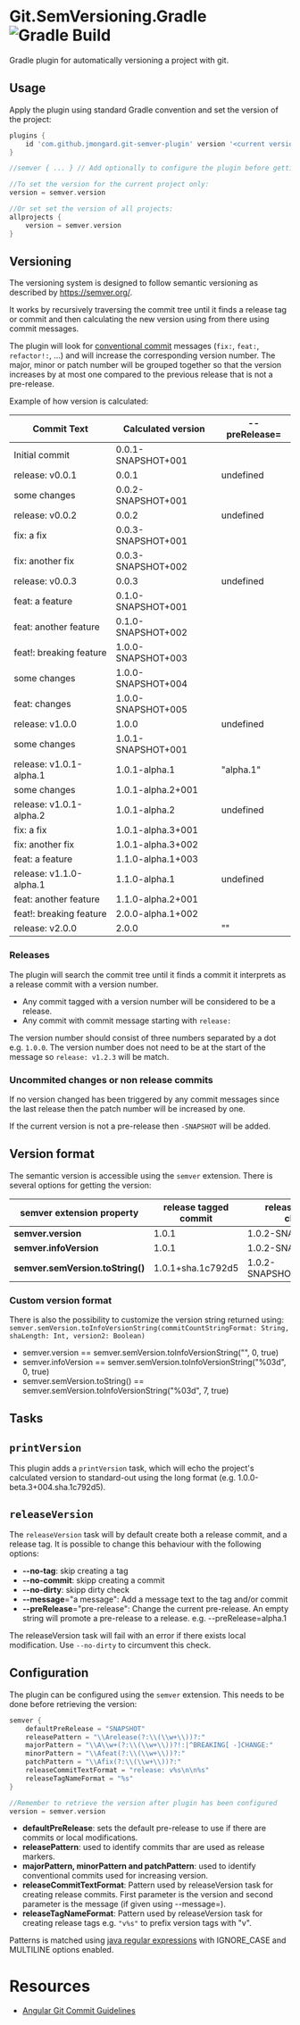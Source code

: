 # Git.SemVersioning.Gradle ![Gradle Build](https://github.com/jmongard/Git.SemVersioning.Gradle/workflows/Gradle%20Build/badge.svg)

Gradle plugin for automatically versioning a project with git. 


## Usage

Apply the plugin using standard Gradle convention and set the version of the project:

```groovy
plugins {
    id 'com.github.jmongard.git-semver-plugin' version '<current version>'
}

//semver { ... } // Add optionally to configure the plugin before getting the version

//To set the version for the current project only:
version = semver.version

//Or set set the version of all projects:
allprojects {
    version = semver.version
}
```


## Versioning

The versioning system is designed to follow semantic versioning as described by https://semver.org/.

It works by recursively traversing the commit tree until it finds a release tag or commit and then calculating the new 
version using from there using commit messages.

The plugin will look for [conventional commit](https://www.conventionalcommits.org/) messages (`fix:`, `feat:`, `refactor!:`, ...) 
and will increase the corresponding version number. The major, minor or patch number will be grouped together so that 
the version increases by at most one compared to the previous release that is not a pre-release.

Example of how version is calculated:

| Commit Text                    | Calculated version   | --preRelease=  |
| ------------------------------ | -------------------- | -------------- |
| Initial commit                 | 0.0.1-SNAPSHOT+001   |                |
| release: v0.0.1                | 0.0.1                | undefined      |
| some changes                   | 0.0.2-SNAPSHOT+001   |                |
| release: v0.0.2                | 0.0.2                | undefined      |
| fix: a fix                     | 0.0.3-SNAPSHOT+001   |                |
| fix: another fix               | 0.0.3-SNAPSHOT+002   |                |
| release: v0.0.3                | 0.0.3                | undefined      |
| feat: a feature                | 0.1.0-SNAPSHOT+001   |                |
| feat: another feature          | 0.1.0-SNAPSHOT+002   |                |
| feat!: breaking feature        | 1.0.0-SNAPSHOT+003   |                |
| some changes                   | 1.0.0-SNAPSHOT+004   |                |
| feat: changes                  | 1.0.0-SNAPSHOT+005   |                |
| release: v1.0.0                | 1.0.0                | undefined      |
| some changes                   | 1.0.1-SNAPSHOT+001   |                |
| release: v1.0.1-alpha.1        | 1.0.1-alpha.1        | "alpha.1"      |
| some changes                   | 1.0.1-alpha.2+001    |                |
| release: v1.0.1-alpha.2        | 1.0.1-alpha.2        | undefined      |
| fix: a fix                     | 1.0.1-alpha.3+001    |                |
| fix: another fix               | 1.0.1-alpha.3+002    |                |
| feat: a feature                | 1.1.0-alpha.1+003    |                |
| release: v1.1.0-alpha.1        | 1.1.0-alpha.1        | undefined      |
| feat: another feature          | 1.1.0-alpha.2+001    |                |
| feat!: breaking feature        | 2.0.0-alpha.1+002    |                |
| release: v2.0.0                | 2.0.0                | ""             |


### Releases

The plugin will search the commit tree until it finds a commit it interprets as a release commit with a version number. 

* Any commit tagged with a version number will be considered to be a release.
* Any commit with commit message starting with `release:` 

The version number should consist of three numbers separated by a dot e.g. `1.0.0`. The version number does not need to 
be at the start of the message so `release: v1.2.3` will be match.


### Uncommited changes or non release commits

If no version changed has been triggered by any commit messages since the last release 
then the patch number will be increased by one.

If the current version is not a pre-release then `-SNAPSHOT` will be added.


## Version format

The semantic version is accessible using the `semver` extension. 
There is several options for getting the version: 

| semver extension property        | release tagged commit  | release with local changes | one commits ahead of pre-release alpha.1 |
|----------------------------------|------------------------|----------------------------| -----------------------------------------|
| **semver.version**               | 1.0.1                  | 1.0.2-SNAPSHOT             | 2.0.0-alpha.2                            |
| **semver.infoVersion**           | 1.0.1                  | 1.0.2-SNAPSHOT             | 2.0.0-alpha.2+001                        |
| **semver.semVersion.toString()** | 1.0.1+sha.1c792d5      | 1.0.2-SNAPSHOT+sha.1c792d5 | 2.0.0-alpha.2+001.sha.1c792d5            |

### Custom version format

There is also the possibility to customize the version string returned using:
`semver.semVersion.toInfoVersionString(commitCountStringFormat: String, shaLength: Int, version2: Boolean)`

* semver.version == semver.semVersion.toInfoVersionString("", 0, true)
* semver.infoVersion == semver.semVersion.toInfoVersionString("%03d", 0, true)
* semver.semVersion.toString() == semver.semVersion.toInfoVersionString("%03d", 7, true)


## Tasks

## `printVersion`
This plugin adds a `printVersion` task, which will echo the project's calculated version
to standard-out using the long format (e.g. 1.0.0-beta.3+004.sha.1c792d5).

## `releaseVersion`
The `releaseVersion` task will by default create both a release commit, and a release tag. 
It is possible to change this behaviour with the following options:

 * **--no-tag**: skip creating a tag
 * **--no-commit**: skipp creating a commit
 * **--no-dirty**: skipp dirty check
 * **--message**="a message": Add a message text to the tag and/or commit
 * **--preRelease**="pre-release": Change the current pre-release. An empty string will promote a pre-release to a release.
   e.g. --preRelease=alpha.1

The releaseVersion task will fail with an error if there exists local modification. Use `--no-dirty` to circumvent this check.

## Configuration

The plugin can be configured using the `semver` extension. This needs to be done before retrieving the version:

```groovy
semver {
    defaultPreRelease = "SNAPSHOT"
    releasePattern = "\\Arelease(?:\\(\\w+\\))?:"
    majorPattern = "\\A\\w+(?:\\(\\w+\\))?!:|^BREAKING[ -]CHANGE:"
    minorPattern = "\\Afeat(?:\\(\\w+\\))?:"
    patchPattern = "\\Afix(?:\\(\\w+\\))?:"
    releaseCommitTextFormat = "release: v%s\n\n%s"
    releaseTagNameFormat = "%s"
}

//Remember to retrieve the version after plugin has been configured
version = semver.version
```

* **defaultPreRelease**: sets the default pre-release to use if there are commits or local modifications.
* **releasePattern**: used to identify commits thar are used as release markers.
* **majorPattern, minorPattern and patchPattern**: used to identify conventional commits used for increasing version.
* **releaseCommitTextFormat**: Pattern used by releaseVersion task for creating release commits. First parameter
  is the version and second parameter is the message (if given using --message=).
* **releaseTagNameFormat**: Pattern used by releaseVersion task for creating release tags e.g. `"v%s"` to prefix version
  tags with "v".

Patterns is matched using [java regular expressions](https://docs.oracle.com/javase/8/docs/api/java/util/regex/Pattern.html) 
with IGNORE_CASE and MULTILINE options enabled.


# Resources

* [Angular Git Commit Guidelines](https://github.com/angular/angular.js/blob/master/DEVELOPERS.md#-git-commit-guidelines)